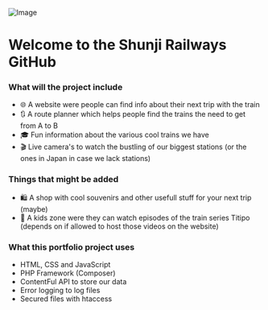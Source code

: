 ![Image](https://github.com/users/RubenTheCoder/projects/6/assets/130549492/829f9c6a-aba0-46b6-84ac-ab613a932c2d)

# Welcome to the Shunji Railways GitHub

### What will the project include
- 🌐 A website were people can find info about their next trip with the train
- 🔃 A route planner which helps people find the trains the need to get from A to B
- 🎓 Fun information about the various cool trains we have
- 🎬 Live camera's to watch the bustling of our biggest stations (or the ones in Japan in case we lack stations)

### Things that might be added
- 🛍 A shop with cool souvenirs and other usefull stuff for your next trip (maybe)
- 🧩 A kids zone were they can watch episodes of the train series Titipo (depends on if allowed to host those videos on the website)

### What this portfolio project uses
- HTML, CSS and JavaScript
- PHP Framework (Composer)
- ContentFul API to store our data
- Error logging to log files
- Secured files with htaccess
